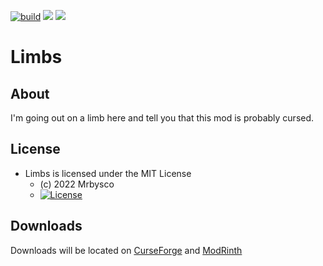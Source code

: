 [![build](https://github.com/Mrbysco/Limbs/actions/workflows/build.yml/badge.svg)](https://github.com/Mrbysco/Limbs/actions/workflows/build.yml) 
[![](http://cf.way2muchnoise.eu/versions/627878.svg)](https://www.curseforge.com/minecraft/mc-mods/limbs)
[![](https://modrinth-utils.vercel.app/api/badge/versions?id=EGCNABjL)](https://modrinth.com/mod/limbs)

# Limbs #

## About ##
I'm going out on a limb here and tell you that this mod is probably cursed.

## License ##
* Limbs is licensed under the MIT License
  - (c) 2022 Mrbysco
  - [![License](https://img.shields.io/badge/License-MIT-red.svg?style=flat)](http://opensource.org/licenses/MIT)

## Downloads ##
Downloads will be located on [CurseForge](https://www.curseforge.com/minecraft/mc-mods/limbs) and [ModRinth](https://modrinth.com/mod/limbs)